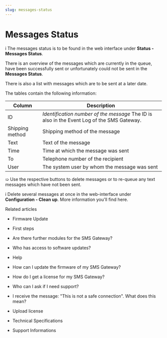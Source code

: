 ```yaml
---
slug: messages-status
---
```


# Messages Status

i The messages status is to be found in the web interface under **Status -
Messages Status**.

There is an overview of the messages which are currently in the queue, have
been successfully sent or unfortunately could not be sent in the **Messages
Status**.

There is also a list with messages which are to be sent at a later date.

The tables contain the following information:

Column | Description  
---|---  
ID  |  _Identification number of the message_ The ID is also in the Event Log of the SMS Gateway.  
Shipping method  | Shipping method of the message   
Text  | Text of the message   
Time  | Time at which the message was sent   
To | Telephone number of the recipient   
User | The system user by whom the message was sent   
  
➯ Use the respective buttons to delete messages or to re-queue any text
messages which have not been sent.

i Delete several messages at once in the web-interface under **Configuration -
Clean up**. More information you'll find here.

Related articles

  * Firmware Update

  * First steps 

  * Are there further modules for the SMS Gateway?
  * Who has access to software updates?

  * Help

  * How can I update the firmware of my SMS Gateway?

  * How do I get a license for my SMS Gateway?

  * Who can I ask if I need support?

  * I receive the message: "This is not a safe connection". What does this mean?

  * Upload license

  * Technical Specifications
  * Support Informations

